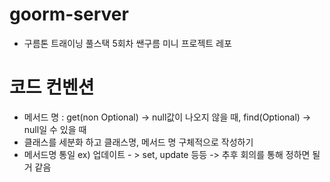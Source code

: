 # goorm-server
- 구름톤 트래이닝 풀스택 5회차 쌘구름 미니 프로젝트 레포

# 코드 컨벤션
 - 메서드 명 : get(non Optional) -> null값이 나오지 않을 때, find(Optional) -> null일 수 있을 때
 - 클래스를 세분화 하고 클래스명, 메서드 명 구체적으로 작성하기
 - 메서드명 통일 ex) 업데이트 - > set, update 등등 -> 추후 회의를 통해 정하면 될 거 같음
  
